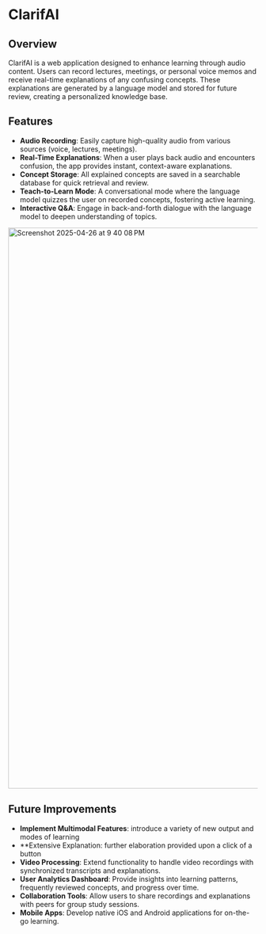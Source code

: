 # ClarifAI

## Overview
ClarifAI is a web application designed to enhance learning through audio content. Users can record lectures, meetings, or personal voice memos and receive real-time explanations of any confusing concepts. These explanations are generated by a language model and stored for future review, creating a personalized knowledge base.

## Features
- **Audio Recording**: Easily capture high-quality audio from various sources (voice, lectures, meetings).
- **Real-Time Explanations**: When a user plays back audio and encounters confusion, the app provides instant, context-aware explanations.
- **Concept Storage**: All explained concepts are saved in a searchable database for quick retrieval and review.
- **Teach-to-Learn Mode**: A conversational mode where the language model quizzes the user on recorded concepts, fostering active learning.
- **Interactive Q&A**: Engage in back-and-forth dialogue with the language model to deepen understanding of topics.

<img width="1132" alt="Screenshot 2025-04-26 at 9 40 08 PM" src="https://github.com/user-attachments/assets/5938bb60-bf02-4be8-89d6-e384c4724fde" />


## Future Improvements
- **Implement Multimodal Features**: introduce a variety of new output and modes of learning 
- **Extensive Explanation: further elaboration provided upon a click of a button 
- **Video Processing**: Extend functionality to handle video recordings with synchronized transcripts and explanations.
- **User Analytics Dashboard**: Provide insights into learning patterns, frequently reviewed concepts, and progress over time.
- **Collaboration Tools**: Allow users to share recordings and explanations with peers for group study sessions.
- **Mobile Apps**: Develop native iOS and Android applications for on-the-go learning.
